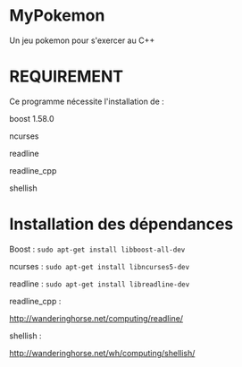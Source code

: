 # MyPokemon
Un jeu pokemon pour s'exercer au C++

REQUIREMENT
===========

Ce programme nécessite l'installation de :

boost 1.58.0

ncurses

readline

readline_cpp

shellish

Installation des dépendances
============================

Boost : ```sudo apt-get install libboost-all-dev```

ncurses : ```sudo apt-get install libncurses5-dev```

readline : ```sudo apt-get install libreadline-dev```

readline_cpp :

http://wanderinghorse.net/computing/readline/

shellish :

http://wanderinghorse.net/wh/computing/shellish/